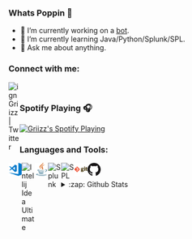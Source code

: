
### Whats Poppin 👋

- 🔭 I’m currently working on a [bot](https://github.com/mrGriizz/Advanced-Bot). 
- 🌱 I’m currently learning Java/Python/Splunk/SPL.
- 💬 Ask me about anything.


### Connect with me:
[<img align="left" alt="ignGriizz | Twitter" width="22px" src="https://cdn.jsdelivr.net/npm/simple-icons@v3/icons/twitter.svg" />][twitter]

<br />

### Spotify Playing 🎧
[<img src="https://spotify-readme-tau.vercel.app/api/spotify-playing" alt="Griizz's Spotify Playing" width="350" />](https://open.spotify.com/user/DelBo)

### Languages and Tools:

[<img align="left" alt="Visual Studio Code" width="26px" src="https://raw.githubusercontent.com/github/explore/80688e429a7d4ef2fca1e82350fe8e3517d3494d/topics/visual-studio-code/visual-studio-code.png" />][webdevplaylist]
[<img align="left" alt="Intellij Idea Ultimate" width="26px" src="https://resources.jetbrains.com/storage/products/intellij-idea/img/meta/intellij-idea_logo_300x300.png" />][webdevplaylist]
[<img align="left" alt="Java" width="26px" src="https://raw.githubusercontent.com/github/explore/80688e429a7d4ef2fca1e82350fe8e3517d3494d/topics/java/java.png" />][webdevplaylist]
[<img align="left" alt="Splunk" width="26px" src="https://external-content.duckduckgo.com/iu/?u=https%3A%2F%2Fwww.3pillarglobal.com%2Fwp-content%2Fuploads%2F2016%2F04%2Fsplunk_logo_600x600-300x300.png&f=1&nofb=1" />][webdevplaylist]
[<img align="left" alt="SPL" width="26px" src="https://external-content.duckduckgo.com/iu/?u=https%3A%2F%2Fwww.3pillarglobal.com%2Fwp-content%2Fuploads%2F2016%2F04%2Fsplunk_logo_600x600-300x300.png&f=1&nofb=1" />][webdevplaylist]
[<img align="left" alt="Git" width="26px" src="https://raw.githubusercontent.com/github/explore/80688e429a7d4ef2fca1e82350fe8e3517d3494d/topics/git/git.png" />][webdevplaylist]
[<img align="left" alt="GitHub" width="26px" src="https://raw.githubusercontent.com/github/explore/78df643247d429f6cc873026c0622819ad797942/topics/github/github.png" />][webdevplaylist]


<br />
<br />


<details>
  <summary>:zap: Github Stats</summary>

  <img align="left" alt="Griizz's Github Stats" src="https://github-readme-stats.vercel.app/api?username=mrGriizz&count_private=true&show_icons=true&hide_border=true" />

</details>

[twitter]: https://twitter.com/ignGriizz
[webdevplaylist]: https://twitter.com/ignGriizz
